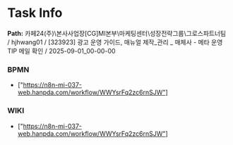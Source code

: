 # Task Info

**Path:** 카페24(주)\본사사업장\[CG]MI본부\마케팅센터\성장전략그룹\그로스파트너팀 / hjhwang01 / [323923] 광고 운영 가이드, 매뉴얼 제작_관리 _ 매체사 - 메타 운영TIP 메일 확인 / 2025-09-01_00-00-00

### BPMN
- ["https://n8n-mi-037-web.hanpda.com/workflow/WWYsrFq2zc6rnSJW"]

### WIKI
- ["https://n8n-mi-037-web.hanpda.com/workflow/WWYsrFq2zc6rnSJW"]

